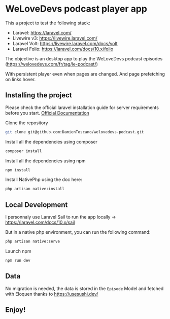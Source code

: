 # WeLoveDevs podcast player app

This a project to test the following stack: 

- Laravel: https://laravel.com/
- Livewire v3: https://livewire.laravel.com/
- Laravel Volt: https://livewire.laravel.com/docs/volt
- Laravel Folio: https://laravel.com/docs/10.x/folio

The objective is an desktop app to play the WeLoveDevs podcast episodes (https://welovedevs.com/fr/tag/le-podcast/)

With persistent player even when pages are changed. And page prefetching on links hover.

## Installing the project

Please check the official laravel installation guide for server requirements before you start. [Official Documentation](https://laravel.com/docs/10.x/installation)

Clone the repository
```bash
git clone git@github.com:DamienToscano/welovedevs-podcast.git
```

Install all the dependencies using composer
```bash
composer install
```

Install all the dependencies using npm
```bash
npm install
```

Install NativePhp using the doc here:
```bash
php artisan native:install
```

## Local Development

I personnaly use Laravel Sail to run the app locally -> https://laravel.com/docs/10.x/sail

But in a native php environment, you can run the following command:

```bash
php artisan native:serve
```

Launch npm
```bash
npm run dev
```

## Data

No migration is needed, the data is stored in the `Episode` Model and fetched with Eloquen thanks to https://usesushi.dev/

## Enjoy!

